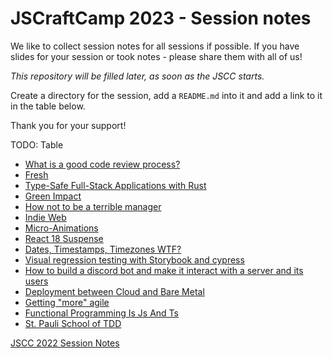 # JSCraftCamp 2023 - Session notes

We like to collect session notes for all sessions if possible. If you have slides for your session or took notes - please share them with all of us!

_This repository will be filled later, as soon as the JSCC starts._

Create a directory for the session, add a `README.md` into it and add a link to it in the table below. 

Thank you for your support!

TODO: Table

- [What is a good code review process?](code-review-process/README.md)
- [Fresh](fresh/README.md)
- [Type-Safe Full-Stack Applications with Rust](fullstack-rust/README.md)
- [Green Impact](green-impact/README.md)
- [How not to be a terrible manager](how-not-to-be-a-terrible-manager/README.md)
- [Indie Web](indie-web/README.md)
- [Micro-Animations](micro-animations/README.md)
- [React 18 Suspense](react-18-Suspense-improve-code-structure/Readme.md)
- [Dates, Timestamps, Timezones WTF?](timezones-wtf/README.md)
- [Visual regression testing with Storybook and cypress](visual-regression/README.md)
- [How to build a discord bot and make it interact with a server and its users](discord-bot/readme.md)
- [Deployment between Cloud and Bare Metal](deployment/README.md)
- [Getting "more" agile](getting-more-agile/README.md)
- [Functional Programming Is Js And Ts](functional-programming-in-js-and-ts/README.md)
- [St. Pauli School of TDD](st-pauli-school-of-tdd/README.md)

[JSCC 2022 Session Notes](https://github.com/jscraftcamp/jscc22-sessions)

